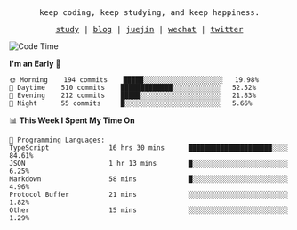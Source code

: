 <p align="center">
  <samp>
    <span>keep coding, keep studying, and keep happiness.</span>
  </samp>
</p>

<p align="center">
  <samp>
    <a href="https://github.com/ouduidui/fe-study">study</a> |
    <a href="https://deweyou.me">blog</a>  |
    <a href="https://juejin.cn/user/4309700183594366">juejin</a> |
    <a href="https://user-images.githubusercontent.com/54696834/165071004-6509e3f2-90c3-448c-9d92-3da42b0c2021.jpeg">wechat</a> |
    <a href="https://twitter.com/ouduidui">twitter</a>
  </samp>
</p>

<!--START_SECTION:waka-->
![Code Time](http://img.shields.io/badge/Code%20Time-790%20hrs%2052%20mins-blue)

**I'm an Early 🐤** 

```text
🌞 Morning    194 commits    █████░░░░░░░░░░░░░░░░░░░░   19.98% 
🌆 Daytime    510 commits    █████████████░░░░░░░░░░░░   52.52% 
🌃 Evening    212 commits    █████░░░░░░░░░░░░░░░░░░░░   21.83% 
🌙 Night      55 commits     █░░░░░░░░░░░░░░░░░░░░░░░░   5.66%

```


📊 **This Week I Spent My Time On** 

```text
💬 Programming Languages: 
TypeScript               16 hrs 30 mins      █████████████████████░░░░   84.61% 
JSON                     1 hr 13 mins        █░░░░░░░░░░░░░░░░░░░░░░░░   6.25% 
Markdown                 58 mins             █░░░░░░░░░░░░░░░░░░░░░░░░   4.96% 
Protocol Buffer          21 mins             ░░░░░░░░░░░░░░░░░░░░░░░░░   1.82% 
Other                    15 mins             ░░░░░░░░░░░░░░░░░░░░░░░░░   1.29%

```


<!--END_SECTION:waka-->
